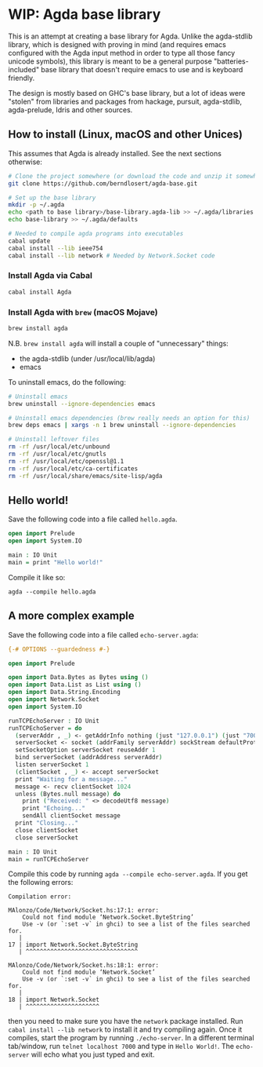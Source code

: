 # WIP: Agda base library

This is an attempt at creating a base library for Agda. Unlike the agda-stdlib
library, which is designed with proving in mind (and requires emacs configured
with the Agda input method in order to type all those fancy unicode symbols),
this library is meant to be a general purpose "batteries-included" base library
that doesn't require emacs to use and is keyboard friendly.

The design is mostly based on GHC's base library, but a lot of ideas were
"stolen" from libraries and packages from hackage, pursuit, agda-stdlib,
agda-prelude, Idris and other sources.

## How to install (Linux, macOS and other Unices)

This assumes that Agda is already installed. See the next sections otherwise:

```sh
# Clone the project somewhere (or download the code and unzip it somewhere)
git clone https://github.com/berndlosert/agda-base.git

# Set up the base library
mkdir -p ~/.agda
echo <path to base library>/base-library.agda-lib >> ~/.agda/libraries
echo base-library >> ~/.agda/defaults

# Needed to compile agda programs into executables
cabal update
cabal install --lib ieee754
cabal install --lib network # Needed by Network.Socket code
```

### Install Agda via Cabal

```sh
cabal install Agda
```

### Install Agda with `brew` (macOS Mojave)

```sh
brew install agda
```

N.B. `brew install agda` will install a couple of "unnecessary" things:
* the agda-stdlib (under /usr/local/lib/agda)
* emacs

To uninstall emacs, do the following:

```sh
# Uninstall emacs
brew uninstall --ignore-dependencies emacs

# Uninstall emacs dependencies (brew really needs an option for this)
brew deps emacs | xargs -n 1 brew uninstall --ignore-dependencies

# Uninstall leftover files
rm -rf /usr/local/etc/unbound
rm -rf /usr/local/etc/gnutls
rm -rf /usr/local/etc/openssl@1.1
rm -rf /usr/local/etc/ca-certificates
rm -rf /usr/local/share/emacs/site-lisp/agda
```

## Hello world!

Save the following code into a file called `hello.agda`.

```agda
open import Prelude
open import System.IO

main : IO Unit
main = print "Hello world!"
```

Compile it like so:

```
agda --compile hello.agda
```

## A more complex example

Save the following code into a file called `echo-server.agda`:

```agda
{-# OPTIONS --guardedness #-}

open import Prelude

open import Data.Bytes as Bytes using ()
open import Data.List as List using ()
open import Data.String.Encoding
open import Network.Socket
open import System.IO

runTCPEchoServer : IO Unit
runTCPEchoServer = do
  (serverAddr , _) <- getAddrInfo nothing (just "127.0.0.1") (just "7000")
  serverSocket <- socket (addrFamily serverAddr) sockStream defaultProtocol
  setSocketOption serverSocket reuseAddr 1
  bind serverSocket (addrAddress serverAddr)
  listen serverSocket 1
  (clientSocket , _) <- accept serverSocket
  print "Waiting for a message..."
  message <- recv clientSocket 1024
  unless (Bytes.null message) do
    print ("Received: " <> decodeUtf8 message)
    print "Echoing..."
    sendAll clientSocket message
  print "Closing..."
  close clientSocket
  close serverSocket

main : IO Unit
main = runTCPEchoServer
```

Compile this code by running `agda --compile echo-server.agda`. If you get the
following errors:

```
Compilation error:

MAlonzo/Code/Network/Socket.hs:17:1: error:
    Could not find module ‘Network.Socket.ByteString’
    Use -v (or `:set -v` in ghci) to see a list of the files searched for.
   |
17 | import Network.Socket.ByteString
   | ^^^^^^^^^^^^^^^^^^^^^^^^^^^^^^^^

MAlonzo/Code/Network/Socket.hs:18:1: error:
    Could not find module ‘Network.Socket’
    Use -v (or `:set -v` in ghci) to see a list of the files searched for.
   |
18 | import Network.Socket
   | ^^^^^^^^^^^^^^^^^^^^^
```

then you need to make sure you have the `network` package installed. Run `cabal
install --lib network` to install it and try compiling again. Once it compiles,
start the program by running `./echo-server`. In a different terminal
tab/window, run `telnet localhost 7000` and type in `Hello World!`. The
`echo-server` will echo what you just typed and exit.

